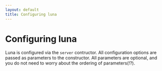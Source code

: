 ```yaml
---
layout: default
title: Configuring luna
---
```


# Configuring luna

Luna is configured via the `server` contructor. All configuration options are passed as parameters to the constructor. All parameters are optional, and you do not need to worry about the ordering of parameters(!?).